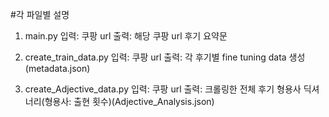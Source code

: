 #각 파일별 설명
1. main.py
입력: 쿠팡 url
출력: 해당 쿠팡 url 후기 요약문

2. create_train_data.py
입력: 쿠팡 url
출력: 각 후기별 fine tuning data 생성(metadata.json)

3. create_Adjective_data.py
입력: 쿠팡 url
출력: 크롤링한 전체 후기 형용사 딕셔너리(형용사: 출현 횟수)(Adjective_Analysis.json)